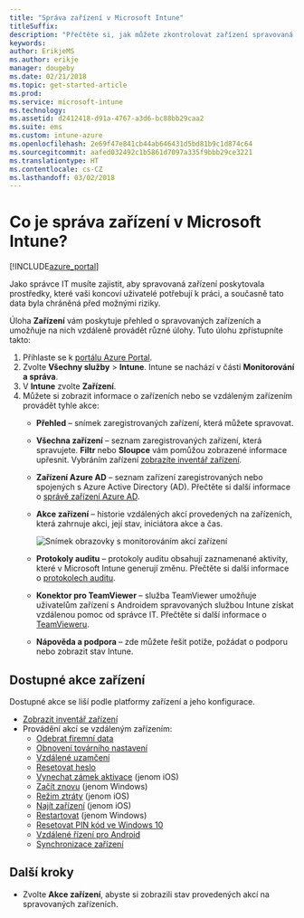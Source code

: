 ```yaml
---
title: "Správa zařízení v Microsoft Intune"
titleSuffix: 
description: "Přečtěte si, jak můžete zkontrolovat zařízení spravovaná přes Intune a provádět s nimi různé operace."
keywords: 
author: ErikjeMS
ms.author: erikje
manager: dougeby
ms.date: 02/21/2018
ms.topic: get-started-article
ms.prod: 
ms.service: microsoft-intune
ms.technology: 
ms.assetid: d2412418-d91a-4767-a3d6-bc88bb29caa2
ms.suite: ems
ms.custom: intune-azure
ms.openlocfilehash: 2e69f47e841cb44ab646431d5bd81b9c1d874c64
ms.sourcegitcommit: aafed032492c1b5861d7097a335f9bbb29ce3221
ms.translationtype: HT
ms.contentlocale: cs-CZ
ms.lasthandoff: 03/02/2018
---
```

# <a name="what-is-microsoft-intune-device-management"></a>Co je správa zařízení v Microsoft Intune?


[!INCLUDE[azure_portal](./includes/azure_portal.md)]

Jako správce IT musíte zajistit, aby spravovaná zařízení poskytovala prostředky, které vaši koncoví uživatelé potřebují k práci, a současně tato data byla chráněná před možnými riziky.

Úloha **Zařízení** vám poskytuje přehled o spravovaných zařízeních a umožňuje na nich vzdáleně provádět různé úlohy. Tuto úlohu zpřístupníte takto:

1. Přihlaste se k [portálu Azure Portal](https://portal.azure.com).
2. Zvolte **Všechny služby** > **Intune**. Intune se nachází v části **Monitorování a správa**.
3. V **Intune** zvolte **Zařízení**.
4. Můžete si zobrazit informace o zařízeních nebo se vzdáleným zařízením provádět tyhle akce:
    - **Přehled** – snímek zaregistrovaných zařízení, která můžete spravovat.
    - **Všechna zařízení** – seznam zaregistrovaných zařízení, která spravujete. **Filtr** nebo **Sloupce** vám pomůžou zobrazené informace upřesnit. Vybráním zařízení [zobrazíte inventář zařízení](device-inventory.md).
    - **Zařízení Azure AD** – seznam zařízení zaregistrovaných nebo spojených s Azure Active Directory (AD). Přečtěte si další informace o [správě zařízení Azure AD](https://docs.microsoft.com/azure/active-directory/device-management-introduction).
    - **Akce zařízení** – historie vzdálených akcí provedených na zařízeních, která zahrnuje akci, její stav, iniciátora akce a čas.

        ![Snímek obrazovky s monitorováním akcí zařízení](./media/monitor-device-actions.png)

    - **Protokoly auditu** – protokoly auditu obsahují zaznamenané aktivity, které v Microsoft Intune generují změnu. Přečtěte si další informace o [protokolech auditu](monitor-audit-logs.md).
    - **Konektor pro TeamViewer** – služba TeamViewer umožňuje uživatelům zařízení s Androidem spravovaných službou Intune získat vzdálenou pomoc od správce IT. Přečtěte si další informace o [TeamVieweru](device-profile-android-teamviewer.md).
    - **Nápověda a podpora** – zde můžete řešit potíže, požádat o podporu nebo zobrazit stav Intune.  
    
## <a name="available-device-actions"></a>Dostupné akce zařízení
Dostupné akce se liší podle platformy zařízení a jeho konfigurace.

- [Zobrazit inventář zařízení](device-inventory.md)
- Provádění akcí se vzdáleným zařízením:
    - [Odebrat firemní data](devices-wipe.md#remove-company-data)
    - [Obnovení továrního nastavení](devices-wipe.md#factory-reset)
    - [Vzdálené uzamčení](device-remote-lock.md)
    - [Resetovat heslo](device-passcode-reset.md)
    - [Vynechat zámek aktivace](device-activation-lock-bypass.md) (jenom iOS)
    - [Začít znovu](device-fresh-start.md) (jenom Windows)
    - [Režim ztráty](device-lost-mode.md) (jenom iOS)
    - [Najít zařízení](device-locate.md) (jenom iOS)
    - [Restartovat](device-restart.md) (jenom Windows)
    - [Resetovat PIN kód ve Windows 10](device-windows-pin-reset.md)
    - [Vzdálené řízení pro Android](device-profile-android-teamviewer.md)
    - [Synchronizace zařízení](device-sync.md)


## <a name="next-steps"></a>Další kroky

- Zvolte **Akce zařízení**, abyste si zobrazili stav provedených akcí na spravovaných zařízeních.
